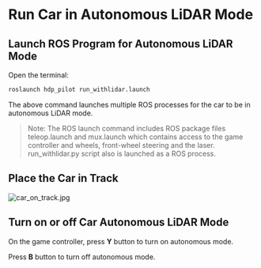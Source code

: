 # Run Car in Autonomous LiDAR Mode

## Launch ROS Program for Autonomous LiDAR Mode

Open the terminal:

~~~bash
roslaunch hdp_pilot run_withlidar.launch
~~~

The above command launches multiple ROS processes for the car to be in
autonomous LiDAR mode.

> Note: The ROS launch command includes ROS package files teleop.launch and mux.launch
which contains access to the game controller and wheels, front-wheel steering
and the laser. run_withlidar.py script also is launched as a ROS process.

## Place the Car in Track

![car_on_track.jpg](../images/car_on_track.jpg)

## Turn on or off Car Autonomous LiDAR Mode

On the game controller, press **Y** button to turn on autonomous mode.

Press **B** button to turn off autonomous mode.
